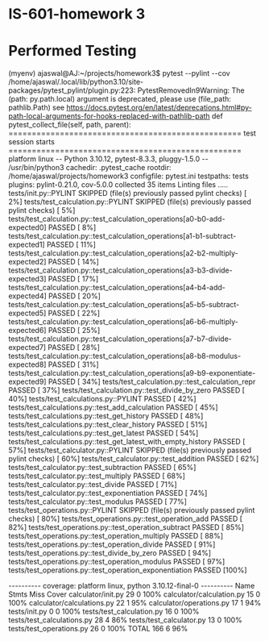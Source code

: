# IS-601-homework 3
# Performed Testing
(myenv) ajaswal@AJ:~/projects/homework3$ pytest --pylint --cov /home/ajaswal/.local/lib/python3.10/site-packages/pytest_pylint/plugin.py:223: PytestRemovedIn9Warning: The (path: py.path.local) argument is deprecated, please use (file_path: pathlib.Path) see https://docs.pytest.org/en/latest/deprecations.html#py-path-local-arguments-for-hooks-replaced-with-pathlib-path def pytest_collect_file(self, path, parent): ================================================== test session starts ================================================== platform linux -- Python 3.10.12, pytest-8.3.3, pluggy-1.5.0 -- /usr/bin/python3 cachedir: .pytest_cache rootdir: /home/ajaswal/projects/homework3 configfile: pytest.ini testpaths: tests plugins: pylint-0.21.0, cov-5.0.0 collected 35 items
Linting files .....
tests/init.py::PYLINT SKIPPED (file(s) previously passed pylint checks) [ 2%] tests/test_calculation.py::PYLINT SKIPPED (file(s) previously passed pylint checks) [ 5%] tests/test_calculation.py::test_calculation_operations[a0-b0-add-expected0] PASSED [ 8%] tests/test_calculation.py::test_calculation_operations[a1-b1-subtract-expected1] PASSED [ 11%] tests/test_calculation.py::test_calculation_operations[a2-b2-multiply-expected2] PASSED [ 14%] tests/test_calculation.py::test_calculation_operations[a3-b3-divide-expected3] PASSED [ 17%] tests/test_calculation.py::test_calculation_operations[a4-b4-add-expected4] PASSED [ 20%] tests/test_calculation.py::test_calculation_operations[a5-b5-subtract-expected5] PASSED [ 22%] tests/test_calculation.py::test_calculation_operations[a6-b6-multiply-expected6] PASSED [ 25%] tests/test_calculation.py::test_calculation_operations[a7-b7-divide-expected7] PASSED [ 28%] tests/test_calculation.py::test_calculation_operations[a8-b8-modulus-expected8] PASSED [ 31%] tests/test_calculation.py::test_calculation_operations[a9-b9-exponentiate-expected9] PASSED [ 34%] tests/test_calculation.py::test_calculation_repr PASSED [ 37%] tests/test_calculation.py::test_divide_by_zero PASSED [ 40%] tests/test_calculations.py::PYLINT PASSED [ 42%] tests/test_calculations.py::test_add_calculation PASSED [ 45%] tests/test_calculations.py::test_get_history PASSED [ 48%] tests/test_calculations.py::test_clear_history PASSED [ 51%] tests/test_calculations.py::test_get_latest PASSED [ 54%] tests/test_calculations.py::test_get_latest_with_empty_history PASSED [ 57%] tests/test_calculator.py::PYLINT SKIPPED (file(s) previously passed pylint checks) [ 60%] tests/test_calculator.py::test_addition PASSED [ 62%] tests/test_calculator.py::test_subtraction PASSED [ 65%] tests/test_calculator.py::test_multiply PASSED [ 68%] tests/test_calculator.py::test_divide PASSED [ 71%] tests/test_calculator.py::test_exponentiation PASSED [ 74%] tests/test_calculator.py::test_modulus PASSED [ 77%] tests/test_operations.py::PYLINT SKIPPED (file(s) previously passed pylint checks) [ 80%] tests/test_operations.py::test_operation_add PASSED [ 82%] tests/test_operations.py::test_operation_subtract PASSED [ 85%] tests/test_operations.py::test_operation_multiply PASSED [ 88%] tests/test_operations.py::test_operation_divide PASSED [ 91%] tests/test_operations.py::test_divide_by_zero PASSED [ 94%] tests/test_operations.py::test_operation_modulus PASSED [ 97%] tests/test_operations.py::test_operation_exponentiation PASSED [100%]

---------- coverage: platform linux, python 3.10.12-final-0 ---------- Name Stmts Miss Cover
calculator/init.py 29 0 100% calculator/calculation.py 15 0 100% calculator/calculations.py 22 1 95% calculator/operations.py 17 1 94% tests/init.py 0 0 100% tests/test_calculation.py 16 0 100% tests/test_calculations.py 28 4 86% tests/test_calculator.py 13 0 100% tests/test_operations.py 26 0 100%
TOTAL 166 6 96%
